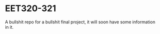 # EET320-321
A bullshit repo for a bullshit final project, it will soon have some 
information in it.

